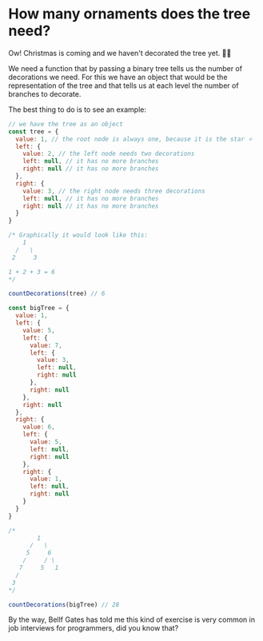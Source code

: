 # How many ornaments does the tree need?

Ow! Christmas is coming and we haven't decorated the tree yet. 🎄😱

We need a function that by passing a binary tree tells us the number of decorations we need. For this we have an object that would be the representation of the tree and that tells us at each level the number of branches to decorate.

The best thing to do is to see an example:

```JavaScript
// we have the tree as an object
const tree = {
  value: 1, // the root node is always one, because it is the star ⭐
  left: {
    value: 2, // the left node needs two decorations
    left: null, // it has no more branches
    right: null // it has no more branches
  },
  right: {
    value: 3, // the right node needs three decorations
    left: null, // it has no more branches
    right: null // it has no more branches
  }
}

/* Graphically it would look like this:
    1
  /   \
 2     3

1 + 2 + 3 = 6
*/

countDecorations(tree) // 6

const bigTree = {
  value: 1,
  left: {
    value: 5,
    left: {
      value: 7,
      left: {
        value: 3,
        left: null,
        right: null
      },
      right: null
    },
    right: null
  },
  right: {
    value: 6,
    left: {
      value: 5,
      left: null,
      right: null
    },
    right: {
      value: 1,
      left: null,
      right: null
    }
  }
}

/*
        1
      /   \
     5     6
    /     / \
   7     5   1
  /
 3
*/

countDecorations(bigTree) // 28
```

By the way, Bellf Gates has told me this kind of exercise is very common in job interviews for programmers, did you know that?